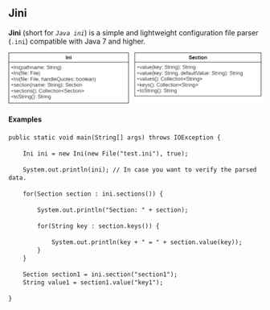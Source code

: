 ## Jini

**Jini** (short for _``Java ini``_) is a simple and lightweight configuration file parser (``.ini``) compatible with Java 7 and higher.

[![UML diagram](assets/uml-medium.png)](assets/uml-full.png)

#### Examples

```
public static void main(String[] args) throws IOException {

    Ini ini = new Ini(new File("test.ini"), true);

    System.out.println(ini); // In case you want to verify the parsed data.

    for(Section section : ini.sections()) {

        System.out.println("Section: " + section);

        for(String key : section.keys()) {

            System.out.println(key + " = " + section.value(key));
        }
    }

    Section section1 = ini.section("section1");
    String value1 = section1.value("key1");

}
```